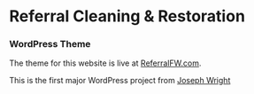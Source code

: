 # Referral Cleaning &amp; Restoration
### WordPress Theme

The theme for this website is live at [ReferralFW.com](https://referralfw.com/).

This is the first major WordPress project from [Joseph Wright](https://www.codedwright.com)
